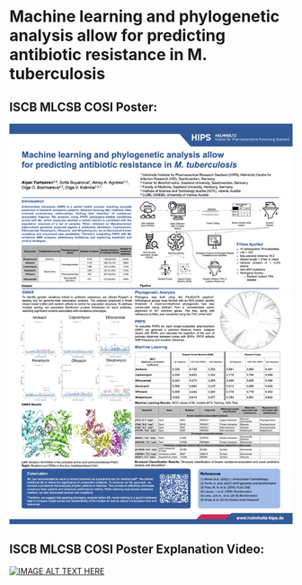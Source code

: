 # Machine learning and phylogenetic analysis allow for predicting antibiotic resistance in M. tuberculosis
## ISCB MLCSB COSI Poster:
![Alt text](data/poster_jpeg.jpg?raw=true "Poster")

## ISCB MLCSB COSI Poster Explanation Video:
[![IMAGE ALT TEXT HERE](data/poster_screenshot.jpg)](https://www.youtube.com/watch?v=I9-4z339EO0)


